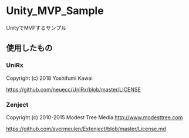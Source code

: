 # Unity_MVP_Sample
UnityでMVPするサンプル

## 使用したもの
### UniRx
Copyright (c) 2018 Yoshifumi Kawai

https://github.com/neuecc/UniRx/blob/master/LICENSE

### Zenject
Copyright (c) 2010-2015 Modest Tree Media  http://www.modesttree.com

https://github.com/svermeulen/Extenject/blob/master/License.md
